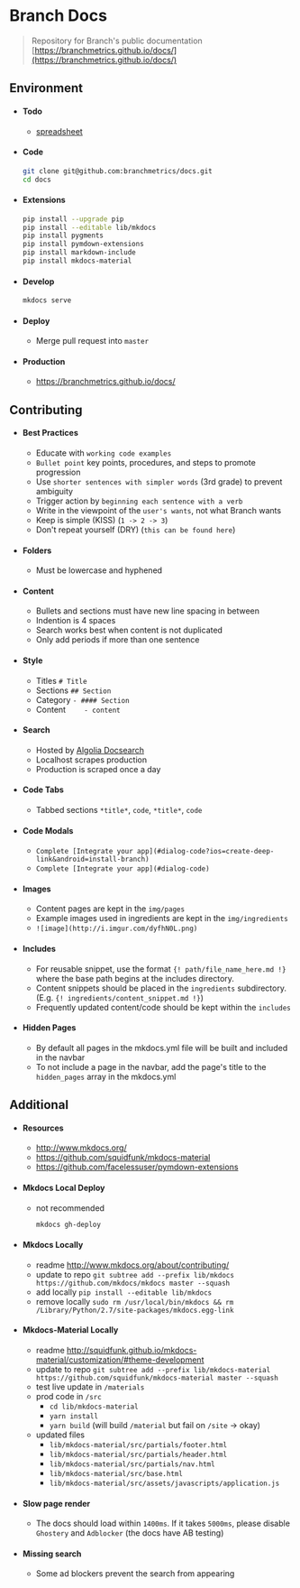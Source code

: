 # Branch Docs

> Repository for Branch's public documentation [https://branchmetrics.github.io/docs/](https://branchmetrics.github.io/docs/)

## Environment

- #### Todo

  - [spreadsheet](https://docs.google.com/spreadsheets/d/11Sh4KuBl93ZRzT8F2R4O5SPskgTk2JpcEOKmszVaq5k/edit#gid=1507731216)

- #### Code

    ```bash
    git clone git@github.com:branchmetrics/docs.git
    cd docs
    ```

- #### Extensions

    ```bash
    pip install --upgrade pip
    pip install --editable lib/mkdocs
    pip install pygments
    pip install pymdown-extensions
    pip install markdown-include
    pip install mkdocs-material
    ```

- #### Develop

    ```bash
    mkdocs serve
    ```

- #### Deploy

    - Merge pull request into `master`

- #### Production

    - https://branchmetrics.github.io/docs/

## Contributing

- #### Best Practices
    - Educate with `working code examples`
    - `Bullet point` key points, procedures, and steps to promote progression
    - Use `shorter sentences with simpler words` (3rd grade) to prevent ambiguity
    - Trigger action by `beginning each sentence with a verb`
    - Write in the viewpoint of the `user's wants`, not what Branch wants
    - Keep is simple (KISS) (`1 -> 2 -> 3`)
    - Don't repeat yourself (DRY) (`this can be found here`)

- #### Folders
    - Must be lowercase and hyphened

- #### Content
    - Bullets and sections must have new line spacing in between
    - Indention is 4 spaces
    - Search works best when content is not duplicated
    - Only add periods if more than one sentence

- #### Style
    - Titles `# Title`
    - Sections `## Section`
    - Category `- #### Section`
    - Content `    - content`

- #### Search
    - Hosted by [Algolia Docsearch](https://community.algolia.com/docsearch/)
    - Localhost scrapes production
    - Production is scraped once a day

- #### Code Tabs
    - Tabbed sections `*title*`, `code`, `*title*`, `code`

- #### Code Modals
    
    - `Complete [Integrate your app](#dialog-code?ios=create-deep-link&android=install-branch)`
    - `Complete [Integrate your app](#dialog-code)`

- #### Images
    - Content pages are kept in the `img/pages` 
    - Example images used in ingredients are kept in the `img/ingredients` 
    - `![image](http://i.imgur.com/dyfhN0L.png)`

- #### Includes
    - For reusable snippet, use the format `{! path/file_name_here.md !}` where the base path begins at the includes directory.
    - Content snippets should be placed in the `ingredients` subdirectory. (E.g. `{! ingredients/content_snippet.md !}`)
    - Frequently updated content/code should be kept within the `includes`

- #### Hidden Pages
    - By default all pages in the mkdocs.yml file will be built and included in the navbar
    - To not include a page in the navbar, add the page's title to the `hidden_pages` array in the mkdocs.yml

## Additional

- #### Resources
    - http://www.mkdocs.org/
    - https://github.com/squidfunk/mkdocs-material
    - https://github.com/facelessuser/pymdown-extensions

- #### Mkdocs Local Deploy

    - not recommended

      ```bash
      mkdocs gh-deploy
      ```

- ####  Mkdocs Locally
    - readme http://www.mkdocs.org/about/contributing/
    - update to repo `git subtree add --prefix lib/mkdocs https://github.com/mkdocs/mkdocs master --squash`
    - add locally `pip install --editable lib/mkdocs`
    - remove locally `sudo rm /usr/local/bin/mkdocs && rm /Library/Python/2.7/site-packages/mkdocs.egg-link`

- #### Mkdocs-Material Locally
    - readme http://squidfunk.github.io/mkdocs-material/customization/#theme-development
    - update to repo `git subtree add --prefix lib/mkdocs-material https://github.com/squidfunk/mkdocs-material master --squash`
    - test live update in `/materials` 
    - prod code in `/src`
        - `cd lib/mkdocs-material` 
        - `yarn install` 
        - `yarn build` (will build `/material` but fail on `/site` -> okay)
    -  updated files
        - `lib/mkdocs-material/src/partials/footer.html`
        - `lib/mkdocs-material/src/partials/header.html`
        - `lib/mkdocs-material/src/partials/nav.html`
        - `lib/mkdocs-material/src/base.html`
        - `lib/mkdocs-material/src/assets/javascripts/application.js`

- #### Slow page render

  - The docs should load within `1400ms`. If it takes `5000ms`, please disable `Ghostery` and `Adblocker` (the docs have AB testing)

- #### Missing search
    - Some ad blockers prevent the search from appearing
